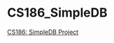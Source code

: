 # CS186_SimpleDB

[CS186: SimpleDB Project](https://sites.google.com/site/cs186fall2013/homeworks/project-1)
